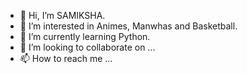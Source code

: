 - 👋 Hi, I’m SAMIKSHA.
- 👀 I’m interested in Animes, Manwhas and Basketball.
- 🌱 I’m currently learning Python.
- 💞️ I’m looking to collaborate on ...
- 📫 How to reach me ...

<!---
S-A-M-22/S-A-M-22 is a ✨ special ✨ repository because its `README.md` (this file) appears on your GitHub profile.
You can click the Preview link to take a look at your changes.
--->
